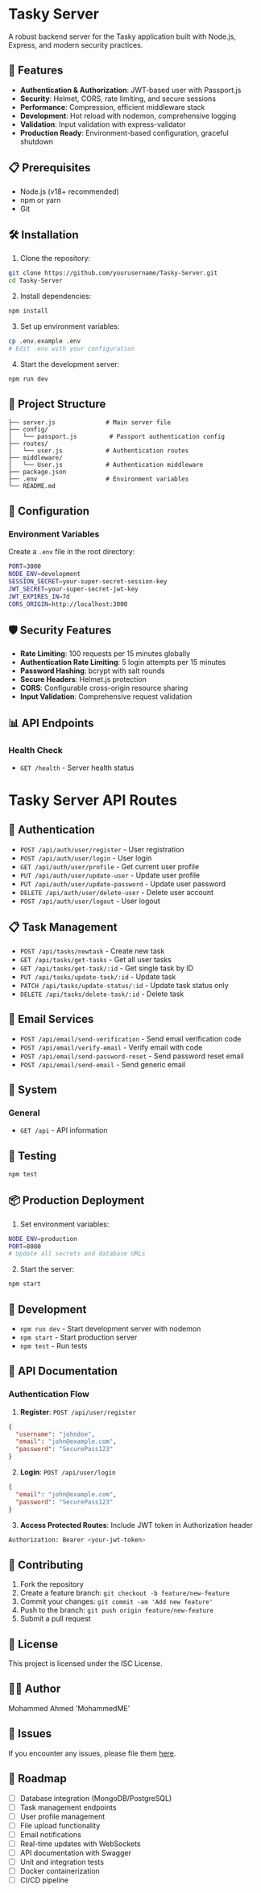 # Tasky Server

A robust backend server for the Tasky application built with Node.js, Express, and modern security practices.

## 🚀 Features

- **Authentication & Authorization**: JWT-based user with Passport.js
- **Security**: Helmet, CORS, rate limiting, and secure sessions
- **Performance**: Compression, efficient middleware stack
- **Development**: Hot reload with nodemon, comprehensive logging
- **Validation**: Input validation with express-validator
- **Production Ready**: Environment-based configuration, graceful shutdown

## 📋 Prerequisites

- Node.js (v18+ recommended)
- npm or yarn
- Git

## 🛠️ Installation

1. Clone the repository:
```bash
git clone https://github.com/yourusername/Tasky-Server.git
cd Tasky-Server
```

2. Install dependencies:
```bash
npm install
```

3. Set up environment variables:
```bash
cp .env.example .env
# Edit .env with your configuration
```

4. Start the development server:
```bash
npm run dev
```

## 📁 Project Structure

```
├── server.js              # Main server file
├── config/
│   └── passport.js         # Passport authentication config
├── routes/
│   └── user.js            # Authentication routes
├── middleware/
│   └── User.js            # Authentication middleware
├── package.json
├── .env                   # Environment variables
└── README.md
```

## 🔧 Configuration

### Environment Variables

Create a `.env` file in the root directory:

```bash
PORT=3000
NODE_ENV=development
SESSION_SECRET=your-super-secret-session-key
JWT_SECRET=your-super-secret-jwt-key
JWT_EXPIRES_IN=7d
CORS_ORIGIN=http://localhost:3000
```

## 🛡️ Security Features

- **Rate Limiting**: 100 requests per 15 minutes globally
- **Authentication Rate Limiting**: 5 login attempts per 15 minutes
- **Password Hashing**: bcrypt with salt rounds
- **Secure Headers**: Helmet.js protection
- **CORS**: Configurable cross-origin resource sharing
- **Input Validation**: Comprehensive request validation

## 📊 API Endpoints

### Health Check
- `GET /health` - Server health status

# Tasky Server API Routes

## 🔐 Authentication
- `POST /api/auth/user/register` - User registration
- `POST /api/auth/user/login` - User login
- `GET /api/auth/user/profile` - Get current user profile
- `PUT /api/auth/user/update-user` - Update user profile
- `PUT /api/auth/user/update-password` - Update user password
- `DELETE /api/auth/user/delete-user` - Delete user account
- `POST /api/auth/user/logout` - User logout

## 📋 Task Management
- `POST /api/tasks/newtask` - Create new task
- `GET /api/tasks/get-tasks` - Get all user tasks
- `GET /api/tasks/get-task/:id` - Get single task by ID
- `PUT /api/tasks/update-task/:id` - Update task
- `PATCH /api/tasks/update-status/:id` - Update task status only
- `DELETE /api/tasks/delete-task/:id` - Delete task

## 📧 Email Services
- `POST /api/email/send-verification` - Send email verification code
- `POST /api/email/verify-email` - Verify email with code
- `POST /api/email/send-password-reset` - Send password reset email
- `POST /api/email/send-email` - Send generic email

## 🔧 System


### General
- `GET /api` - API information

## 🧪 Testing

```bash
npm test
```

## 📦 Production Deployment

1. Set environment variables:
```bash
NODE_ENV=production
PORT=8080
# Update all secrets and database URLs
```

2. Start the server:
```bash
npm start
```

## 🔄 Development

- `npm run dev` - Start development server with nodemon
- `npm start` - Start production server
- `npm test` - Run tests

## 📝 API Documentation

### Authentication Flow

1. **Register**: `POST /api/user/register`
```json
{
  "username": "johndoe",
  "email": "john@example.com",
  "password": "SecurePass123"
}
```

2. **Login**: `POST /api/user/login`
```json
{
  "email": "john@example.com",
  "password": "SecurePass123"
}
```

3. **Access Protected Routes**: Include JWT token in Authorization header
```bash
Authorization: Bearer <your-jwt-token>
```

## 🤝 Contributing

1. Fork the repository
2. Create a feature branch: `git checkout -b feature/new-feature`
3. Commit your changes: `git commit -am 'Add new feature'`
4. Push to the branch: `git push origin feature/new-feature`
5. Submit a pull request

## 📄 License

This project is licensed under the ISC License.

## 👨‍💻 Author

Mohammed Ahmed 'MohammedME'

## 🐛 Issues

If you encounter any issues, please file them [here](https://github.com/Mohammed-Ahmed-ME/Tasky-Server/issues).

## 🔮 Roadmap

- [ ] Database integration (MongoDB/PostgreSQL)
- [ ] Task management endpoints
- [ ] User profile management
- [ ] File upload functionality
- [ ] Email notifications
- [ ] Real-time updates with WebSockets
- [ ] API documentation with Swagger
- [ ] Unit and integration tests
- [ ] Docker containerization
- [ ] CI/CD pipeline